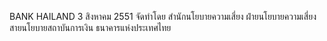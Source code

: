 BANK
HAILAND
3 สิงหาคม 2551
จัดทำโดย
สำนักนโยบายความเสี่ยง
ฝ่ายนโยบายความเสี่ยง
สายนโยบายสถาบันการเงิน
ธนาคารแห่งประเทศไทย
